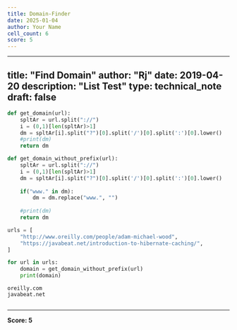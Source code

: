 ```yaml
---
title: Domain-Finder
date: 2025-01-04
author: Your Name
cell_count: 6
score: 5
---
```


---
title: "Find Domain"
author: "Rj"
date: 2019-04-20
description: "List Test"
type: technical_note
draft: false
---

```python
def get_domain(url):
    spltAr = url.split("://")
    i = (0,1)[len(spltAr)>1]
    dm = spltAr[i].split("?")[0].split('/')[0].split(':')[0].lower()
    #print(dm)
    return dm
```


```python
def get_domain_without_prefix(url):
    spltAr = url.split("://")
    i = (0,1)[len(spltAr)>1]
    dm = spltAr[i].split("?")[0].split('/')[0].split(':')[0].lower()
    
    if("www." in dm):
        dm = dm.replace("www.", "")
    
    #print(dm)
    return dm
```


```python
urls = [
    "http://www.oreilly.com/people/adam-michael-wood",
    "https://javabeat.net/introduction-to-hibernate-caching/",
]
```


```python
for url in urls:
    domain = get_domain_without_prefix(url)
    print(domain)
```

    oreilly.com
    javabeat.net



```python

```


---
**Score: 5**